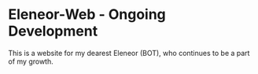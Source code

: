 # Eleneor-Web - Ongoing Development
This is a website for my dearest Eleneor (BOT), who continues to be a part of my growth.
